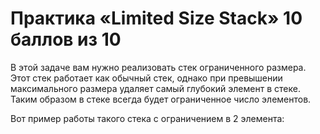 <div class="slide">
                <h1>
                    <span class="slide__title">
Практика «Limited Size Stack»                    </span>
                    <span class="score">10 баллов из 10</span>
                </h1>
				<p>В этой задаче вам нужно реализовать стек ограниченного размера.
Этот стек работает как обычный стек, однако при превышении максимального размера удаляет самый глубокий элемент в стеке.
Таким образом в стеке всегда будет ограниченное число элементов.</p>
<p>Вот пример работы такого стека с ограничением в 2 элемента:</p>
		<textarea class="code code-sample" style="display: none;" data-lang="csharp">// сначала стек пуст
stack.Push(10); // в стеке 10
stack.Push(20); // в стеке 10, 20
stack.Push(30); // в стеке 20, 30
stack.Push(40); // в стеке 30, 40
stack.Pop(); // возвращает 40, в стеке остаётся 30
stack.Pop(); // возвращает 30, стек после этого пуст</textarea><div class="CodeMirror cm-s-default CodeMirror-wrap"><div style="left: 34px; top: 4px; width: 3px; height: 0px; overflow: hidden; position: relative;"><textarea tabindex="0" style="padding: 0px; outline: invert; width: 1px; height: 1em; bottom: -1em; position: absolute;" spellcheck="false" wrap="off" autocorrect="off" autocapitalize="off"></textarea></div><div tabindex="-1" class="CodeMirror-vscrollbar" cm-not-content="true"><div style="height: 0px; min-width: 1px;"></div></div><div tabindex="-1" class="CodeMirror-hscrollbar" cm-not-content="true"><div style="width: 0px; height: 100%; min-height: 1px;"></div></div><div class="CodeMirror-scrollbar-filler" cm-not-content="true"></div><div class="CodeMirror-gutter-filler" cm-not-content="true"></div><div tabindex="-1" class="CodeMirror-scroll" draggable="true"><div class="CodeMirror-sizer" style="padding-right: 0px; padding-bottom: 0px; margin-bottom: -16px; margin-left: 30px; border-right-width: 14px; min-height: 135px;"><div style="top: 0px; position: relative;"><div class="CodeMirror-lines" role="presentation"><div role="presentation" style="outline: invert; position: relative;"><div class="CodeMirror-measure"><pre><span>xxxxxxxxxx</span></pre><div class="CodeMirror-linenumber CodeMirror-gutter-elt"><div>7</div></div></div><div class="CodeMirror-measure"></div><div style="position: relative; z-index: 1;"></div><div class="CodeMirror-cursors"><div class="CodeMirror-cursor" style="left: 4px; top: 0px; height: 18.2px;">&nbsp;</div></div><div class="CodeMirror-code" role="presentation"><div style="position: relative;"><div class="CodeMirror-gutter-wrapper" style="left: -30px;"><div class="CodeMirror-linenumber CodeMirror-gutter-elt" style="left: 0px; width: 21px;">1</div></div><pre class=" CodeMirror-line " role="presentation"><span role="presentation"><span class="cm-comment">// сначала стек пуст</span></span></pre></div><div style="position: relative;"><div class="CodeMirror-gutter-wrapper" style="left: -30px;"><div class="CodeMirror-linenumber CodeMirror-gutter-elt" style="left: 0px; width: 21px;">2</div></div><pre class=" CodeMirror-line " role="presentation"><span role="presentation"><span class="cm-variable">stack</span>.<span class="cm-variable">Push</span>(<span class="cm-number">10</span>); <span class="cm-comment">// в стеке 10</span></span></pre></div><div style="position: relative;"><div class="CodeMirror-gutter-wrapper" style="left: -30px;"><div class="CodeMirror-linenumber CodeMirror-gutter-elt" style="left: 0px; width: 21px;">3</div></div><pre class=" CodeMirror-line " role="presentation"><span role="presentation"><span class="cm-variable">stack</span>.<span class="cm-variable">Push</span>(<span class="cm-number">20</span>); <span class="cm-comment">// в стеке 10, 20</span></span></pre></div><div style="position: relative;"><div class="CodeMirror-gutter-wrapper" style="left: -30px;"><div class="CodeMirror-linenumber CodeMirror-gutter-elt" style="left: 0px; width: 21px;">4</div></div><pre class=" CodeMirror-line " role="presentation"><span role="presentation"><span class="cm-variable">stack</span>.<span class="cm-variable">Push</span>(<span class="cm-number">30</span>); <span class="cm-comment">// в стеке 20, 30</span></span></pre></div><div style="position: relative;"><div class="CodeMirror-gutter-wrapper" style="left: -30px;"><div class="CodeMirror-linenumber CodeMirror-gutter-elt" style="left: 0px; width: 21px;">5</div></div><pre class=" CodeMirror-line " role="presentation"><span role="presentation"><span class="cm-variable">stack</span>.<span class="cm-variable">Push</span>(<span class="cm-number">40</span>); <span class="cm-comment">// в стеке 30, 40</span></span></pre></div><div style="position: relative;"><div class="CodeMirror-gutter-wrapper" style="left: -30px;"><div class="CodeMirror-linenumber CodeMirror-gutter-elt" style="left: 0px; width: 21px;">6</div></div><pre class=" CodeMirror-line " role="presentation"><span role="presentation"><span class="cm-variable">stack</span>.<span class="cm-variable">Pop</span>(); <span class="cm-comment">// возвращает 40, в стеке остаётся 30</span></span></pre></div><div style="position: relative;"><div class="CodeMirror-gutter-wrapper" style="left: -30px;"><div class="CodeMirror-linenumber CodeMirror-gutter-elt" style="left: 0px; width: 21px;">7</div></div><pre class=" CodeMirror-line " role="presentation"><span role="presentation"><span class="cm-variable">stack</span>.<span class="cm-variable">Pop</span>(); <span class="cm-comment">// возвращает 30, стек после этого пуст</span></span></pre></div></div></div></div></div></div><div style="top: 135px; width: 1px; height: 14px; border-bottom-color: transparent; border-bottom-width: 0px; border-bottom-style: solid; position: absolute;"></div><div class="CodeMirror-gutters" style="height: 149px;"><div class="CodeMirror-gutter CodeMirror-linenumbers" style="width: 29px;"></div></div></div></div>
<p>Операция Push должна иметь сложность O(1), то есть никак не зависеть от размера стека.</p>
<p><a href="/Exercise/StudentZip?courseId=BasicProgramming2&amp;slideId=cdf76069-758c-4a3c-aacb-df3fa877cac5">Скачайте проект LimitedSizeStack</a>. Реализуйте класс <code>LimitedSizeStack</code>.</p>
<p>Отладьте его реализацию с помощью тестов в классе <code>LimitedSizeStack_should</code>. 
Проверьте эффективность операции Push с помощью теста из класса <code>LimitedSizeStack_PerformanceTest</code>.</p>
	

			</div>

https://ulearn.me/Course/BasicProgramming2/Praktika_Limited_Size_Stack__cdf76069-758c-4a3c-aacb-df3fa877cac5
